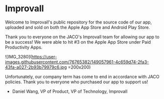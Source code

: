 # Improvall

Welcome to Improvall's public repository for the source code of our app, uploaded and sold on both the Apple App Store and Android Play Store. 

Thank you to everyone on the JACO's Improvall team for allowing our app to be a success! We were able to hit #3 on the Apple App Store under Paid Productivity Apps. 

![IMG_3280](https://user-images.githubusercontent.com/76765382/149057961-4c659d74-2fa3-43fa-a027-2b93b79979c6.jpg =200x200)

Unfortunately, our company term has come to end in accordance with JACO policies. Thank you to everyone who purchased our app to support us!

- Daniel Wang, VP of Product, VP of Technology, Improvall
